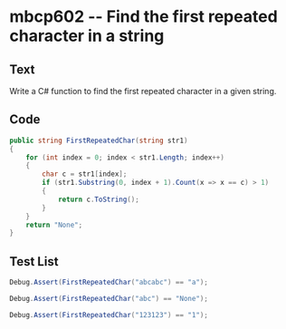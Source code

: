 # mbcp602 -- Find the first repeated character in a string

## Text

Write a C# function to find the first repeated character in a given string.

## Code

```csharp
public string FirstRepeatedChar(string str1)
{
    for (int index = 0; index < str1.Length; index++)
    {
        char c = str1[index];
        if (str1.Substring(0, index + 1).Count(x => x == c) > 1)
        {
            return c.ToString();
        }
    }
    return "None";
}
```

## Test List

```csharp
Debug.Assert(FirstRepeatedChar("abcabc") == "a");
```

```csharp
Debug.Assert(FirstRepeatedChar("abc") == "None");
```

```csharp
Debug.Assert(FirstRepeatedChar("123123") == "1");
```
